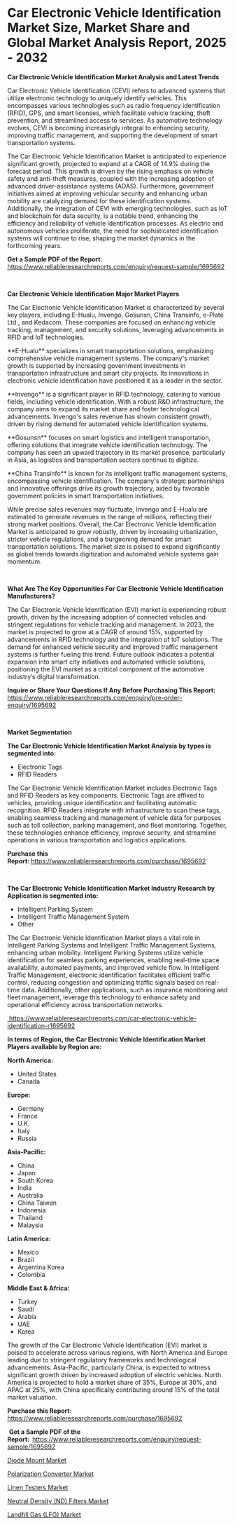 <p><h1>Car Electronic Vehicle Identification Market Size, Market Share and Global Market Analysis Report, 2025 - 2032</h1></p><p><strong>Car Electronic Vehicle Identification Market Analysis and Latest Trends</strong></p>
<p><p>Car Electronic Vehicle Identification (CEVI) refers to advanced systems that utilize electronic technology to uniquely identify vehicles. This encompasses various technologies such as radio frequency identification (RFID), GPS, and smart licenses, which facilitate vehicle tracking, theft prevention, and streamlined access to services. As automotive technology evolves, CEVI is becoming increasingly integral to enhancing security, improving traffic management, and supporting the development of smart transportation systems.</p><p>The Car Electronic Vehicle Identification Market is anticipated to experience significant growth, projected to expand at a CAGR of 14.9% during the forecast period. This growth is driven by the rising emphasis on vehicle safety and anti-theft measures, coupled with the increasing adoption of advanced driver-assistance systems (ADAS). Furthermore, government initiatives aimed at improving vehicular security and enhancing urban mobility are catalyzing demand for these identification systems. Additionally, the integration of CEVI with emerging technologies, such as IoT and blockchain for data security, is a notable trend, enhancing the efficiency and reliability of vehicle identification processes. As electric and autonomous vehicles proliferate, the need for sophisticated identification systems will continue to rise, shaping the market dynamics in the forthcoming years.</p></p>
<p><strong>Get a Sample PDF of the Report:&nbsp;</strong> <a href="https://www.reliableresearchreports.com/enquiry/request-sample/1695692?utm_campaign=41&utm_medium=2&utm_source=Github&utm_content=ia&utm_term=27032025&utm_id=car-electronic-vehicle-identification">https://www.reliableresearchreports.com/enquiry/request-sample/1695692</a></p>
<p>&nbsp;</p>
<p><strong>Car Electronic Vehicle Identification Major Market Players</strong></p>
<p><p>The Car Electronic Vehicle Identification Market is characterized by several key players, including E-Hualu, Invengo, Gosunsn, China Transinfo, e-Plate Ltd., and Kedacom. These companies are focused on enhancing vehicle tracking, management, and security solutions, leveraging advancements in RFID and IoT technologies.</p><p>**E-Hualu** specializes in smart transportation solutions, emphasizing comprehensive vehicle management systems. The company's market growth is supported by increasing government investments in transportation infrastructure and smart city projects. Its innovations in electronic vehicle identification have positioned it as a leader in the sector.</p><p>**Invengo** is a significant player in RFID technology, catering to various fields, including vehicle identification. With a robust R&D infrastructure, the company aims to expand its market share and foster technological advancements. Invengo's sales revenue has shown consistent growth, driven by rising demand for automated vehicle identification systems.</p><p>**Gosunsn** focuses on smart logistics and intelligent transportation, offering solutions that integrate vehicle identification technology. The company has seen an upward trajectory in its market presence, particularly in Asia, as logistics and transportation sectors continue to digitize.</p><p>**China Transinfo** is known for its intelligent traffic management systems, encompassing vehicle identification. The company's strategic partnerships and innovative offerings drive its growth trajectory, aided by favorable government policies in smart transportation initiatives.</p><p>While precise sales revenues may fluctuate, Invengo and E-Hualu are estimated to generate revenues in the range of millions, reflecting their strong market positions. Overall, the Car Electronic Vehicle Identification Market is anticipated to grow robustly, driven by increasing urbanization, stricter vehicle regulations, and a burgeoning demand for smart transportation solutions. The market size is poised to expand significantly as global trends towards digitization and automated vehicle systems gain momentum.</p></p>
<p>&nbsp;</p>
<p><strong>What Are The Key Opportunities For Car Electronic Vehicle Identification Manufacturers?</strong></p>
<p><p>The Car Electronic Vehicle Identification (EVI) market is experiencing robust growth, driven by the increasing adoption of connected vehicles and stringent regulations for vehicle tracking and management. In 2023, the market is projected to grow at a CAGR of around 15%, supported by advancements in RFID technology and the integration of IoT solutions. The demand for enhanced vehicle security and improved traffic management systems is further fueling this trend. Future outlook indicates a potential expansion into smart city initiatives and automated vehicle solutions, positioning the EVI market as a critical component of the automotive industry’s digital transformation.</p></p>
<p><strong>Inquire or Share Your Questions If Any Before Purchasing This Report:</strong> <a href="https://www.reliableresearchreports.com/enquiry/pre-order-enquiry/1695692?utm_campaign=41&utm_medium=2&utm_source=Github&utm_content=ia&utm_term=27032025&utm_id=car-electronic-vehicle-identification">https://www.reliableresearchreports.com/enquiry/pre-order-enquiry/1695692</a></p>
<p>&nbsp;</p>
<p><strong>Market Segmentation</strong></p>
<p><strong>The Car Electronic Vehicle Identification Market Analysis by types is segmented into:</strong></p>
<p><ul><li>Electronic Tags</li><li>RFID Readers</li></ul></p>
<p><p>The Car Electronic Vehicle Identification Market includes Electronic Tags and RFID Readers as key components. Electronic Tags are affixed to vehicles, providing unique identification and facilitating automatic recognition. RFID Readers integrate with infrastructure to scan these tags, enabling seamless tracking and management of vehicle data for purposes such as toll collection, parking management, and fleet monitoring. Together, these technologies enhance efficiency, improve security, and streamline operations in various transportation and logistics applications.</p></p>
<p><strong>Purchase this Report:&nbsp;</strong><a href="https://www.reliableresearchreports.com/purchase/1695692?utm_campaign=41&utm_medium=2&utm_source=Github&utm_content=ia&utm_term=27032025&utm_id=car-electronic-vehicle-identification">https://www.reliableresearchreports.com/purchase/1695692</a></p>
<p>&nbsp;</p>
<p><strong>The Car Electronic Vehicle Identification Market Industry Research by Application is segmented into:</strong></p>
<p><ul><li>Intelligent Parking System</li><li>Intelligent Traffic Management System</li><li>Other</li></ul></p>
<p><p>The Car Electronic Vehicle Identification Market plays a vital role in Intelligent Parking Systems and Intelligent Traffic Management Systems, enhancing urban mobility. Intelligent Parking Systems utilize vehicle identification for seamless parking experiences, enabling real-time space availability, automated payments, and improved vehicle flow. In Intelligent Traffic Management, electronic identification facilitates efficient traffic control, reducing congestion and optimizing traffic signals based on real-time data. Additionally, other applications, such as insurance monitoring and fleet management, leverage this technology to enhance safety and operational efficiency across transportation networks.</p></p>
<p><a href="https://www.reliableresearchreports.com/car-electronic-vehicle-identification-r1695692?utm_campaign=41&utm_medium=2&utm_source=Github&utm_content=ia&utm_term=27032025&utm_id=car-electronic-vehicle-identification">&nbsp;https://www.reliableresearchreports.com/car-electronic-vehicle-identification-r1695692</a></p>
<p><strong>In terms of Region, the Car Electronic Vehicle Identification Market Players available by Region are:</strong></p>
<p>
    <p> <strong> North America: </strong>
        <ul>
            <li>United States</li>
            <li>Canada</li>
        </ul>
        </p> 
    <p> <strong> Europe: </strong>
        <ul>
            <li>Germany</li>
            <li>France</li>
            <li>U.K.</li>
            <li>Italy</li>
            <li>Russia</li>
        </ul>
        </p> 
    <p> <strong> Asia-Pacific: </strong>
        <ul>
            <li>China</li>
            <li>Japan</li>
            <li>South Korea</li>
            <li>India</li>
            <li>Australia</li>
            <li>China Taiwan</li>
            <li>Indonesia</li>
            <li>Thailand</li>
            <li>Malaysia</li>
        </ul>
        </p> 
    <p> <strong> Latin America: </strong>
        <ul>
            <li>Mexico</li>
            <li>Brazil</li>
            <li>Argentina Korea</li>
            <li>Colombia</li>
        </ul>
        </p> 
    <p> <strong> Middle East & Africa: </strong>
        <ul>
            <li>Turkey</li>
            <li>Saudi</li>
            <li>Arabia</li>
            <li>UAE</li>
            <li>Korea</li>
        </ul>
    </p>
    </p>
<p><p>The growth of the Car Electronic Vehicle Identification (EVI) market is poised to accelerate across various regions, with North America and Europe leading due to stringent regulatory frameworks and technological advancements. Asia-Pacific, particularly China, is expected to witness significant growth driven by increased adoption of electric vehicles. North America is projected to hold a market share of 35%, Europe at 30%, and APAC at 25%, with China specifically contributing around 15% of the total market valuation.</p></p>
<p><strong>Purchase this Report: </strong><a href="https://www.reliableresearchreports.com/purchase/1695692?utm_campaign=41&utm_medium=2&utm_source=Github&utm_content=ia&utm_term=27032025&utm_id=car-electronic-vehicle-identification">https://www.reliableresearchreports.com/purchase/1695692</a></p>
<p>&nbsp;<strong>Get a Sample PDF of the Report:&nbsp;&nbsp;</strong><a href="https://www.reliableresearchreports.com/enquiry/request-sample/1695692?utm_campaign=41&utm_medium=2&utm_source=Github&utm_content=ia&utm_term=27032025&utm_id=car-electronic-vehicle-identification">https://www.reliableresearchreports.com/enquiry/request-sample/1695692</a></p>
<p><strong></strong></p>
<p><p><a href="https://github.com/danitkeavyx7/Market-Research-Report-List-1/blob/main/diode-mount-market.md?utm_campaign=41&utm_medium=2&utm_source=Github&utm_content=ia&utm_term=27032025&utm_id=car-electronic-vehicle-identification">Diode Mount Market</a></p><p><a href="https://github.com/kuciakkukalo/Market-Research-Report-List-1/blob/main/polarization-converter-market.md?utm_campaign=41&utm_medium=2&utm_source=Github&utm_content=ia&utm_term=27032025&utm_id=car-electronic-vehicle-identification">Polarization Converter Market</a></p><p><a href="https://github.com/botocniveda/Market-Research-Report-List-1/blob/main/linen-testers-market.md?utm_campaign=41&utm_medium=2&utm_source=Github&utm_content=ia&utm_term=27032025&utm_id=car-electronic-vehicle-identification">Linen Testers Market</a></p><p><a href="https://github.com/taffouasaoka/Market-Research-Report-List-1/blob/main/neutral-density-nd-filters-market.md?utm_campaign=41&utm_medium=2&utm_source=Github&utm_content=ia&utm_term=27032025&utm_id=car-electronic-vehicle-identification">Neutral Density (ND) Filters Market</a></p><p><a href="https://github.com/cordaysamaya/Market-Research-Report-List-1/blob/main/landfill-gas-lfg-market.md?utm_campaign=41&utm_medium=2&utm_source=Github&utm_content=ia&utm_term=27032025&utm_id=car-electronic-vehicle-identification">Landfill Gas (LFG) Market</a></p></p>
